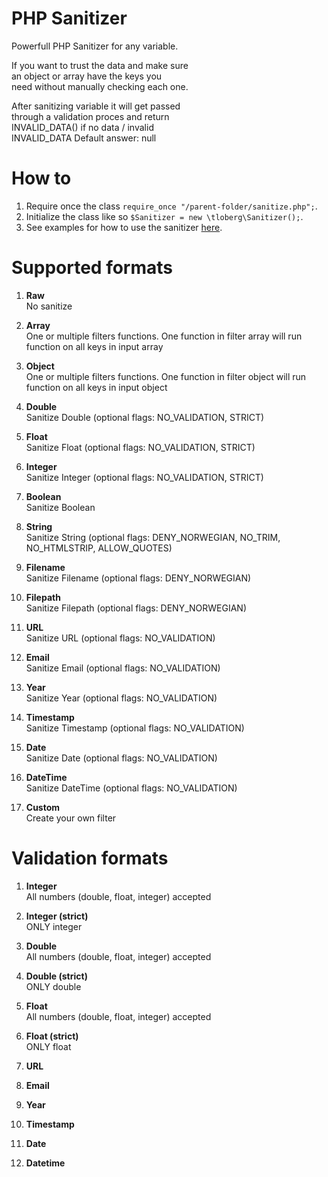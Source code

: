 # PHP Sanitizer  
Powerfull PHP Sanitizer for any variable.  
  
If you want to trust the data and make sure  
an object or array have the keys you  
need without manually checking each one.  
  
After sanitizing variable it will get passed  
through a validation proces and return  
INVALID_DATA() if no data / invalid  
INVALID_DATA Default answer: null  
  
  
# How to  
1. Require once the class `require_once "/parent-folder/sanitize.php";`.  
2. Initialize the class like so `$Sanitizer = new \tloberg\Sanitizer();`.  
3. See examples for how to use the sanitizer [here](https://github.com/thomastloberg/php-sanitizer/blob/master/example.php).  
  
  
# Supported formats  
1. **Raw**  
  No sanitize  
  
2. **Array**  
  One or multiple filters functions. One function in filter array will run function on all keys in input array  
  
3. **Object**  
  One or multiple filters functions. One function in filter object will run function on all keys in input object  
  
4. **Double**  
  Sanitize Double (optional flags: NO_VALIDATION, STRICT)  
  
5. **Float**  
  Sanitize Float (optional flags: NO_VALIDATION, STRICT)  
  
6. **Integer**  
  Sanitize Integer (optional flags: NO_VALIDATION, STRICT)  
  
7. **Boolean**  
  Sanitize Boolean  
  
8. **String**  
  Sanitize String   (optional flags: DENY_NORWEGIAN, NO_TRIM, NO_HTMLSTRIP, ALLOW_QUOTES)  
  
9. **Filename**  
  Sanitize Filename (optional flags: DENY_NORWEGIAN)  
  
10. **Filepath**  
  Sanitize Filepath (optional flags: DENY_NORWEGIAN)  
  
11. **URL**  
  Sanitize URL (optional flags: NO_VALIDATION)  
  
12. **Email**  
  Sanitize Email (optional flags: NO_VALIDATION)  
  
13. **Year**  
  Sanitize Year (optional flags: NO_VALIDATION)  
  
14. **Timestamp**  
  Sanitize Timestamp (optional flags: NO_VALIDATION)  
  
15. **Date**  
  Sanitize Date (optional flags: NO_VALIDATION)  
  
16. **DateTime**  
  Sanitize DateTime (optional flags: NO_VALIDATION)  
  
17. **Custom**  
  Create your own filter
  
  
  
# Validation formats  
1. **Integer**  
  All numbers (double, float, integer) accepted  
  
2. **Integer (strict)**  
  ONLY integer
  
3. **Double**  
  All numbers (double, float, integer) accepted  
  
4. **Double (strict)**  
  ONLY double  
  
5. **Float**  
  All numbers (double, float, integer) accepted  
  
6. **Float (strict)**  
  ONLY float  
  
7. **URL**  
  
8. **Email**  
  
9. **Year**  
  
10. **Timestamp**  
  
11. **Date**  
  
12. **Datetime**  
